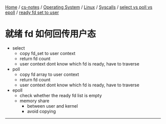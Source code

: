 [Home](https://mengxianbin.github.io) /
[cs-notes](https://mengxianbin.github.io/cs-notes/site) /
[Operating System](https://mengxianbin.github.io/cs-notes/site/Operating%20System) /
[Linux](https://mengxianbin.github.io/cs-notes/site/Operating%20System/Linux) /
[Syscalls](https://mengxianbin.github.io/cs-notes/site/Operating%20System/Linux/Syscalls) /
[select vs poll vs epoll](https://mengxianbin.github.io/cs-notes/site/Operating%20System/Linux/Syscalls/select%20vs%20poll%20vs%20epoll) /
[ready fd set to user](https://mengxianbin.github.io/cs-notes/site/Operating%20System/Linux/Syscalls/select%20vs%20poll%20vs%20epoll/ready%20fd%20set%20to%20user)

# 就绪 fd 如何回传用户态

* select
    * copy fd_set to user context
    * return fd count
    * user context dont know which fd is ready, have to traverse
* poll
    * copy fd array to user context
    * return fd count
    * user context dont know which fd is ready, have to traverse
* epoll
    * check whether the ready fd list is empty
    * memory share
        * between user and kernel
        * avoid copying

---
